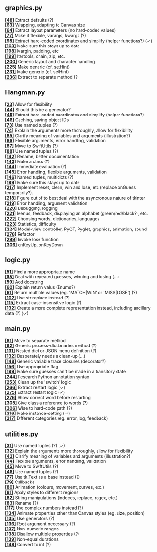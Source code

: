graphics.py  
-----------  
  
[**[48]**](https://github.com/SwiftsNamesake/Hangman/blob/master/graphics.py#L48 "View") Extract defaults (?)  
[**[63]**](https://github.com/SwiftsNamesake/Hangman/blob/master/graphics.py#L63 "View") Wrapping, adapting to Canvas size  
[**[64]**](https://github.com/SwiftsNamesake/Hangman/blob/master/graphics.py#L64 "View") Extract layout parameters (no hard-coded values)  
[**[77]**](https://github.com/SwiftsNamesake/Hangman/blob/master/graphics.py#L77 "View") Make it flexible, varargs, kwargs (?)  
[**[98]**](https://github.com/SwiftsNamesake/Hangman/blob/master/graphics.py#L98 "View") Extract hard-coded coordinates and simplify (helper functions?) (✓)  
[**[163]**](https://github.com/SwiftsNamesake/Hangman/blob/master/graphics.py#L163 "View") Make sure this stays up to date  
[**[198]**](https://github.com/SwiftsNamesake/Hangman/blob/master/graphics.py#L198 "View") Margin, padding, etc.  
[**[199]**](https://github.com/SwiftsNamesake/Hangman/blob/master/graphics.py#L199 "View") Itertools, chain, zip, etc.  
[**[200]**](https://github.com/SwiftsNamesake/Hangman/blob/master/graphics.py#L200 "View") Generic layout and character handling  
[**[225]**](https://github.com/SwiftsNamesake/Hangman/blob/master/graphics.py#L225 "View") Make generic (cf. setHint)  
[**[231]**](https://github.com/SwiftsNamesake/Hangman/blob/master/graphics.py#L231 "View") Make generic (cf. setHint)  
[**[236]**](https://github.com/SwiftsNamesake/Hangman/blob/master/graphics.py#L236 "View") Extract to separate method (?)  
  
Hangman.py  
----------  
  
[**[23]**](https://github.com/SwiftsNamesake/Hangman/blob/master/Hangman.py#L23 "View") Allow for flexibility  
[**[44]**](https://github.com/SwiftsNamesake/Hangman/blob/master/Hangman.py#L44 "View") Should this be a generator?  
[**[45]**](https://github.com/SwiftsNamesake/Hangman/blob/master/Hangman.py#L45 "View") Extract hard-coded coordinates and simplify (helper functions?)  
[**[46]**](https://github.com/SwiftsNamesake/Hangman/blob/master/Hangman.py#L46 "View") Caching, saving object IDs  
[**[73]**](https://github.com/SwiftsNamesake/Hangman/blob/master/Hangman.py#L73 "View") Use named tuples (?)  
[**[74]**](https://github.com/SwiftsNamesake/Hangman/blob/master/Hangman.py#L74 "View") Explain the arguments more thoroughly, allow for flexibility  
[**[85]**](https://github.com/SwiftsNamesake/Hangman/blob/master/Hangman.py#L85 "View") Clarify meaning of variables and arguments (illustration?)  
[**[86]**](https://github.com/SwiftsNamesake/Hangman/blob/master/Hangman.py#L86 "View") Flexible arguments, error handling, validation  
[**[87]**](https://github.com/SwiftsNamesake/Hangman/blob/master/Hangman.py#L87 "View") Move to SwiftUtils (?)  
[**[88]**](https://github.com/SwiftsNamesake/Hangman/blob/master/Hangman.py#L88 "View") Use named tuples (?)  
[**[142]**](https://github.com/SwiftsNamesake/Hangman/blob/master/Hangman.py#L142 "View") Rename, better documentation  
[**[143]**](https://github.com/SwiftsNamesake/Hangman/blob/master/Hangman.py#L143 "View") Make a class (?)  
[**[144]**](https://github.com/SwiftsNamesake/Hangman/blob/master/Hangman.py#L144 "View") Immediate evaluation (?)  
[**[145]**](https://github.com/SwiftsNamesake/Hangman/blob/master/Hangman.py#L145 "View") Error handling, flexible arguments, validation  
[**[146]**](https://github.com/SwiftsNamesake/Hangman/blob/master/Hangman.py#L146 "View") Named tuples, multidicts (?)  
[**[199]**](https://github.com/SwiftsNamesake/Hangman/blob/master/Hangman.py#L199 "View") Make sure this stays up to date  
[**[217]**](https://github.com/SwiftsNamesake/Hangman/blob/master/Hangman.py#L217 "View") Implement reset, clean, win and lose, etc (replace onGuess temporarily?).  
[**[218]**](https://github.com/SwiftsNamesake/Hangman/blob/master/Hangman.py#L218 "View") Figure out of to best deal with the asyncronous nature of tkinter  
[**[219]**](https://github.com/SwiftsNamesake/Hangman/blob/master/Hangman.py#L219 "View") Error handling, argument validation  
[**[220]**](https://github.com/SwiftsNamesake/Hangman/blob/master/Hangman.py#L220 "View") Debugging, logging  
[**[221]**](https://github.com/SwiftsNamesake/Hangman/blob/master/Hangman.py#L221 "View") Menus, feedback, displaying an alphabet (green/red/black?), etc.  
[**[222]**](https://github.com/SwiftsNamesake/Hangman/blob/master/Hangman.py#L222 "View") Choosing words, dictionaries, languages  
[**[223]**](https://github.com/SwiftsNamesake/Hangman/blob/master/Hangman.py#L223 "View") Statistics, difficulty  
[**[224]**](https://github.com/SwiftsNamesake/Hangman/blob/master/Hangman.py#L224 "View") Model-view controller, PyQT, Pyglet, graphics, animation, sound  
[**[278]**](https://github.com/SwiftsNamesake/Hangman/blob/master/Hangman.py#L278 "View") Refactor  
[**[299]**](https://github.com/SwiftsNamesake/Hangman/blob/master/Hangman.py#L299 "View") Invoke lose function  
[**[306]**](https://github.com/SwiftsNamesake/Hangman/blob/master/Hangman.py#L306 "View") onKeyUp, onKeyDown  
  
logic.py  
--------  
  
[**[51]**](https://github.com/SwiftsNamesake/Hangman/blob/master/logic.py#L51 "View") Find a more appropriate name  
[**[58]**](https://github.com/SwiftsNamesake/Hangman/blob/master/logic.py#L58 "View") Deal with repeated guesses, winning and losing (...)  
[**[59]**](https://github.com/SwiftsNamesake/Hangman/blob/master/logic.py#L59 "View") Add docstring  
[**[60]**](https://github.com/SwiftsNamesake/Hangman/blob/master/logic.py#L60 "View") Explain return valus (Enums?)  
[**[61]**](https://github.com/SwiftsNamesake/Hangman/blob/master/logic.py#L61 "View") Return multiple values (eg. 'MATCH|WIN' or 'MISS|LOSE') (?)  
[**[102]**](https://github.com/SwiftsNamesake/Hangman/blob/master/logic.py#L102 "View") Use str.replace instead (?)  
[**[115]**](https://github.com/SwiftsNamesake/Hangman/blob/master/logic.py#L115 "View") Extract case-insensitive logic (?)  
[**[132]**](https://github.com/SwiftsNamesake/Hangman/blob/master/logic.py#L132 "View") Create a more complete representation instead, including ancillary data (?) (✓)  
  
main.py  
-------  
  
[**[81]**](https://github.com/SwiftsNamesake/Hangman/blob/master/main.py#L81 "View") Move to separate method  
[**[82]**](https://github.com/SwiftsNamesake/Hangman/blob/master/main.py#L82 "View") Generic process-dictionaries method (?)  
[**[131]**](https://github.com/SwiftsNamesake/Hangman/blob/master/main.py#L131 "View") Nested dict or JSON menu definition (?)  
[**[132]**](https://github.com/SwiftsNamesake/Hangman/blob/master/main.py#L132 "View") Desperately needs a clean-up (...)  
[**[148]**](https://github.com/SwiftsNamesake/Hangman/blob/master/main.py#L148 "View") Generic variable trace closures (decorator?)  
[**[156]**](https://github.com/SwiftsNamesake/Hangman/blob/master/main.py#L156 "View") Use appropriate flag  
[**[199]**](https://github.com/SwiftsNamesake/Hangman/blob/master/main.py#L199 "View") Make sure guesses can't be made in a transitory state  
[**[244]**](https://github.com/SwiftsNamesake/Hangman/blob/master/main.py#L244 "View") Research Python annotation syntax  
[**[253]**](https://github.com/SwiftsNamesake/Hangman/blob/master/main.py#L253 "View") Clean up the 'switch' logic  
[**[266]**](https://github.com/SwiftsNamesake/Hangman/blob/master/main.py#L266 "View") Extract restart logic (✓)  
[**[275]**](https://github.com/SwiftsNamesake/Hangman/blob/master/main.py#L275 "View") Extract restart logic (✓)  
[**[276]**](https://github.com/SwiftsNamesake/Hangman/blob/master/main.py#L276 "View") Show correct word before restarting  
[**[305]**](https://github.com/SwiftsNamesake/Hangman/blob/master/main.py#L305 "View") Give class a reference to words (?)  
[**[306]**](https://github.com/SwiftsNamesake/Hangman/blob/master/main.py#L306 "View") Wise to hard-code path (?)  
[**[316]**](https://github.com/SwiftsNamesake/Hangman/blob/master/main.py#L316 "View") Make instance-setting (✓)  
[**[317]**](https://github.com/SwiftsNamesake/Hangman/blob/master/main.py#L317 "View") Different categories (eg. error, log, feedback)  
  
utilities.py  
------------  
  
[**[31]**](https://github.com/SwiftsNamesake/Hangman/blob/master/utilities.py#L31 "View") Use named tuples (?) (✓)  
[**[32]**](https://github.com/SwiftsNamesake/Hangman/blob/master/utilities.py#L32 "View") Explain the arguments more thoroughly, allow for flexibility  
[**[43]**](https://github.com/SwiftsNamesake/Hangman/blob/master/utilities.py#L43 "View") Clarify meaning of variables and arguments (illustration?)  
[**[44]**](https://github.com/SwiftsNamesake/Hangman/blob/master/utilities.py#L44 "View") Flexible arguments, error handling, validation  
[**[45]**](https://github.com/SwiftsNamesake/Hangman/blob/master/utilities.py#L45 "View") Move to SwiftUtils (?)  
[**[46]**](https://github.com/SwiftsNamesake/Hangman/blob/master/utilities.py#L46 "View") Use named tuples (?)  
[**[77]**](https://github.com/SwiftsNamesake/Hangman/blob/master/utilities.py#L77 "View") Use tk.Text as a base instead (?)  
[**[79]**](https://github.com/SwiftsNamesake/Hangman/blob/master/utilities.py#L79 "View") Callbacks  
[**[80]**](https://github.com/SwiftsNamesake/Hangman/blob/master/utilities.py#L80 "View") Animation (colours, movement, curves, etc.)  
[**[81]**](https://github.com/SwiftsNamesake/Hangman/blob/master/utilities.py#L81 "View") Apply styles to different regions  
[**[82]**](https://github.com/SwiftsNamesake/Hangman/blob/master/utilities.py#L82 "View") String manipulations (indeces, replace, regex, etc.)  
[**[83]**](https://github.com/SwiftsNamesake/Hangman/blob/master/utilities.py#L83 "View") Rename (?)  
[**[117]**](https://github.com/SwiftsNamesake/Hangman/blob/master/utilities.py#L117 "View") Use complex numbers instead (?)  
[**[134]**](https://github.com/SwiftsNamesake/Hangman/blob/master/utilities.py#L134 "View") Animate properties other than Canvas styles (eg. size, position)  
[**[135]**](https://github.com/SwiftsNamesake/Hangman/blob/master/utilities.py#L135 "View") Use generators (?)  
[**[136]**](https://github.com/SwiftsNamesake/Hangman/blob/master/utilities.py#L136 "View") Root argument necessary (?)  
[**[137]**](https://github.com/SwiftsNamesake/Hangman/blob/master/utilities.py#L137 "View") Non-numeric ranges  
[**[138]**](https://github.com/SwiftsNamesake/Hangman/blob/master/utilities.py#L138 "View") Disallow multiple properties (?)  
[**[139]**](https://github.com/SwiftsNamesake/Hangman/blob/master/utilities.py#L139 "View") Non-equal durations  
[**[148]**](https://github.com/SwiftsNamesake/Hangman/blob/master/utilities.py#L148 "View") Convert to int (?)  
  
